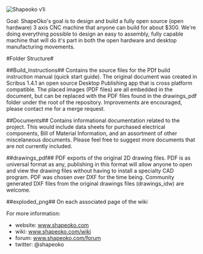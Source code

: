 ![Shapeoko v1i](https://github.com/shapeoko/ShapeOko/raw/master/Shapeoko_v1i.gif)

Goal: ShapeOko's goal is to design and build a fully open source (open hardware) 3 axis CNC machine that anyone can build for about $300. We're doing everything possible to design an easy to assembly, fully capable machine that will do it's part in both the open hardware and desktop manufacturing movements.

#Folder Structure#

##Build_Instructions##
Contains the source files for the PDf build instruction manual (quick start guide). The original document was created in Scribus 1.4.1 an open source Desktop Publishing app that is cross platform compatible. The placed images (PDF files) are all embedded in the document, but can be replaced with the PDF files found in the drawings_pdf folder under the root of the repository. Improvements are encouraged, please contact me for a merge request.

##Documents##
Contains informational documentation related to the project. This would include data sheets for purchased electrical components, Bill of Material Information, and an assortment of other miscelaneous documents. Please feel free to suggest more documents that are not currently included.

##drawings_pdf##
PDF exports of the original 2D drawing files. PDF is as universal format as any, publishing in this format will allow anyone to open and view the drawing files without having to install a specialty CAD program. PDF was chosen over DXF for the time being. Community generated DXF files from the original drawings files (drawings_idw) are welcome.

##exploded_png##
On each associated page of the wiki 

For more information:
- website: www.shapeoko.com
- wiki: www.shapeoko.com/wiki
- forum: www.shapeoko.com/forum
- twitter: @shapeoko
